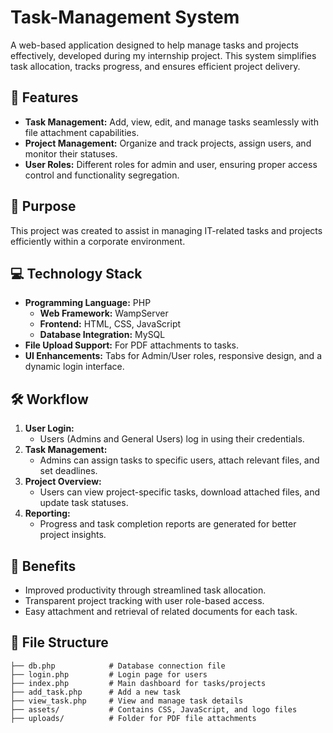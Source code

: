 # Task-Management System

A web-based application designed to help manage tasks and projects effectively, developed during my internship project. This system simplifies task allocation, tracks progress, and ensures efficient project delivery.  

## 🚀 Features  
- **Task Management:** Add, view, edit, and manage tasks seamlessly with file attachment capabilities.  
- **Project Management:** Organize and track projects, assign users, and monitor their statuses.  
- **User Roles:** Different roles for admin and user, ensuring proper access control and functionality segregation.  

## 🎯 Purpose  
This project was created to assist in managing IT-related tasks and projects efficiently within a corporate environment.  

## 💻 Technology Stack  
- **Programming Language:** PHP  
  - **Web Framework:** WampServer  
  - **Frontend:** HTML, CSS, JavaScript  
  - **Database Integration:** MySQL  
- **File Upload Support:** For PDF attachments to tasks.  
- **UI Enhancements:** Tabs for Admin/User roles, responsive design, and a dynamic login interface.  

## 🛠️ Workflow  
1. **User Login:**  
   - Users (Admins and General Users) log in using their credentials.  
2. **Task Management:**  
   - Admins can assign tasks to specific users, attach relevant files, and set deadlines.  
3. **Project Overview:**  
   - Users can view project-specific tasks, download attached files, and update task statuses.  
4. **Reporting:**  
   - Progress and task completion reports are generated for better project insights.  

## 🌟 Benefits  
- Improved productivity through streamlined task allocation.  
- Transparent project tracking with user role-based access.  
- Easy attachment and retrieval of related documents for each task.  

## 📂 File Structure  
```plaintext
├── db.php            # Database connection file  
├── login.php         # Login page for users  
├── index.php         # Main dashboard for tasks/projects  
├── add_task.php      # Add a new task  
├── view_task.php     # View and manage task details  
├── assets/           # Contains CSS, JavaScript, and logo files  
├── uploads/          # Folder for PDF file attachments  


